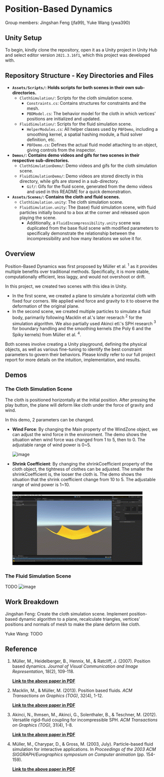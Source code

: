 # Position-Based Dynamics

Group members: Jingshan Feng (jfa99), Yuke Wang (ywa390)

## Unity Setup

To begin, kindly clone the repository, open it as a Unity project in Unity Hub and select editor version `2021.3.16f1`, which this project was developed with.

## Repository Structure - Key Directories and Files
- **`Assets/Scripts/`: Holds scripts for both scenes in their own sub-directories.**
    - `ClothSimulation/`: Scripts for the cloth simulation scene.
      - `Constraints.cs`: Contains structures for constraints and the mesh.
      - `PBDModel.cs`: The behavior model for the cloth in which vertices' positions are initialized and updated.
    - `FluidSimulation/`: Scripts for the fluid simulation scene.
        - `HelperModules.cs`: All helper classes used by `PBFDemo`, including a smoothing kernel, a spatial hashing module, a fluid solver definition, etc.
        - `PBFDemo.cs`: Defines the actual fluid model attaching to an object, giving controls from the inspector.
- **`Demos/`: Contains demo videos and gifs for two scenes in their respective sub-directories.**
    - `ClothSimulationDemo/`: Demo videos and gifs for the cloth simulation scene.
    - `FluidSimulationDemo/`: Demo videos are stored directly in this directory, while gifs are stored in a sub-directory.
        - `Gif/`: Gifs for the fluid scene, generated from the demo videos and used in this README for a quick demonstration.
- **`Assets/Scenes/`: Contains the cloth and fluid scenes.**
    - `ClothSimulation.unity`: The cloth simulation scene.
    - `FluidSimulation.unity`: The (base) fluid simulation scene, with fluid particles initially bound to a box at the corner and released upon playing the scene.
        - Additionally, a `FluidIncompressibility.unity` scene was duplicated from the base fluid scene with modified parameters to specifically demonstrate the relationship between the incompressibility and how many iterations we solve it for. 

## Overview

Position-Based Dynamics was first proposed by Müller et al. $^1$ as it provides multiple benefits over traditional methods. Specifically, it is more stable, computationally efficient, less laggy, and would not overshoot or drift. 

In this project, we created two scenes with this idea in Unity. 
- In the first scene, we created a plane to simulate a horizontal cloth with fixed four corners. We applied wind force and gravity to it to observe the deformation of the original plane.
- In the second scene, we created multiple particles to simulate a fluid body, parimarily following Macklin et al.'s later reserach $^2$ for the simulation algorithm. We also partially used Akinci etl.'s SPH research $^3$ for boundary handling and the smoothing kernels (the Poly 6 and the Spiky kernels) from Müller et al. $^4$.

Both scenes involve creating a Unity playground, defining the physical objects, as well as various fine-tuning to identify the best constraint parameters to govern their behaviors. Please kindly refer to our full project report for more details on the intuition, implementation, and results.

## Demos

### The Cloth Simulation Scene

The cloth is positioned horizontally at the initial position. After pressing the play button, the plane will deform like cloth under the force of gravity and wind.

In this demo, 2 parameters can be changed.   
- **Wind Force**: By changing the Main property of the WindZone object, we can adjust the wind force in the environment. The demo shows the situation when wind force was changed from 1 to 5, then to 0. The adjustable range of wind power is 0~5.

    ![image](Demos/ClothSimulationDemo/ChangeWindForce.gif)

- **Shrink Coefficient**: By changing the shrinkCoefficient property of the cloth object, the tightness of clothes can be adjusted. The smaller the shrinkCoefficient is, the looser the cloth is. The demo shows the situation that the shrink coefficient change from 10 to 5. The adjustable range of wind power is 1~10.

    ![image](Demos/ClothSimulationDemo/ChangeShrinkCoefficient.gif)

### The Fluid Simulation Scene

TODO
![image](Demos/FluidSimulationDemo/Gif/Baseline.gif)

## Work Breakdown

Jingshan Feng: Create the cloth simulation scene. Implement position-based dynamic algorithm to a plane, recalculate triangles, vertices’ positions and normals of mesh to make the plane deform like cloth. 

Yuke Wang: TODO

## Reference

1. Müller, M., Heidelberger, B., Hennix, M., & Ratcliff, J. (2007). Position based dynamics. *Journal of Visual Communication and Image Representation*, 18(2), 109-118.

    **[Link to the above paper in PDF](https://matthias-research.github.io/pages/publications/posBasedDyn.pdf)**

2. Macklin, M., & Müller, M. (2013). Position based fluids. *ACM Transactions on Graphics (TOG)*, 32(4), 1-12.

    **[Link to the above paper in PDF](https://dl.acm.org/doi/pdf/10.1145/2461912.2461984)**

3. Akinci, N., Ihmsen, M., Akinci, G., Solenthaler, B., & Teschner, M. (2012). Versatile rigid-fluid coupling for incompressible SPH. *ACM Transactions on Graphics (TOG)*, 31(4), 1-8.

    **[Link to the above paper in PDF](https://dl.acm.org/doi/pdf/10.1145/2185520.2185558)**

4. Müller, M., Charypar, D., & Gross, M. (2003, July). Particle-based fluid simulation for interactive applications. In *Proceedings of the 2003 ACM SIGGRAPH/Eurographics symposium on Computer animation* (pp. 154-159).

    **[Link to the above paper in PDF](https://citeseerx.ist.psu.edu/document?repid=rep1&type=pdf&doi=1739fd145ef1d327ab301cacc017af2a87f33086)**
